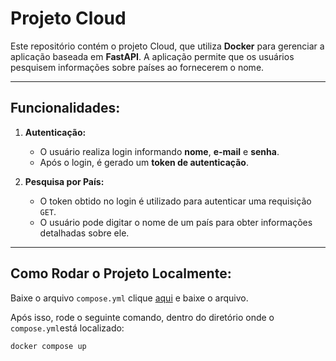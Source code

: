 # Projeto Cloud

Este repositório contém o projeto Cloud, que utiliza **Docker** para gerenciar a aplicação baseada em **FastAPI**. A aplicação permite que os usuários pesquisem informações sobre países ao fornecerem o nome.

---

## Funcionalidades:
1. **Autenticação:**
   - O usuário realiza login informando **nome**, **e-mail** e **senha**.
   - Após o login, é gerado um **token de autenticação**.

2. **Pesquisa por País:**
   - O token obtido no login é utilizado para autenticar uma requisição `GET`.
   - O usuário pode digitar o nome de um país para obter informações detalhadas sobre ele.

---

## Como Rodar o Projeto Localmente:
Baixe o arquivo `compose.yml` clique [aqui](https://github.com/Ribs2004/Projeto-Cloud/blob/main/Projeto/App/compose.yml) e baixe o arquivo.

Após isso, rode o seguinte comando, dentro do diretório onde o `compose.yml`está localizado:

```bash
docker compose up
```
